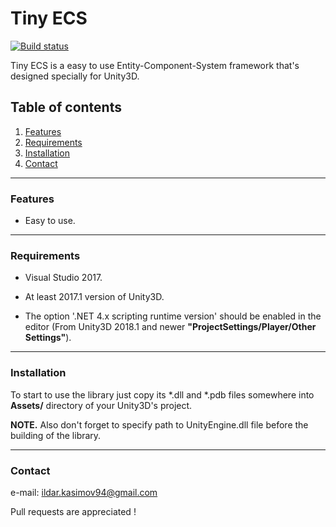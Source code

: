 # Tiny ECS

[![Build status](https://ci.appveyor.com/api/projects/status/5a0gh17yl6gsva9m?svg=true)](https://ci.appveyor.com/project/bnoazx005/tinyecs)

Tiny ECS is a easy to use Entity-Component-System framework that's designed specially for Unity3D.

## Table of contents

1. [Features](#features)
2. [Requirements](#requirements)    
3. [Installation](#installation)
4. [Contact](#contact)

***

### Features<a name="features"></a>

* Easy to use.

***

### Requirements<a name="requirements"></a>

* Visual Studio 2017.

* At least 2017.1 version of Unity3D.

* The option '.NET 4.x scripting runtime version' should be enabled in the editor (From Unity3D 2018.1 and newer **"ProjectSettings/Player/Other Settings"**).

***

### Installation<a name="installation"></a>

To start to use the library just copy its *.dll and *.pdb files somewhere into **Assets/** directory of your Unity3D's project. 

**NOTE.** Also don't forget to specify path to UnityEngine.dll file before the building of the library.

***

### Contact<a name="contact"></a>

e-mail: ildar.kasimov94@gmail.com

Pull requests are appreciated !